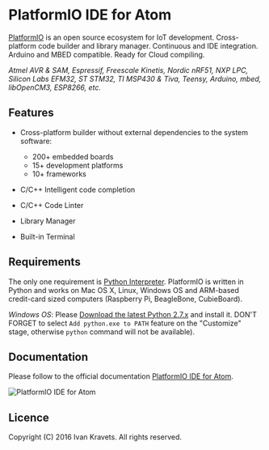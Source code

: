 # PlatformIO IDE for Atom

[PlatformIO](http://platformio.org/) is an open source ecosystem
for IoT development. Cross-platform code builder and library manager.
Continuous and IDE integration. Arduino and MBED compatible.
Ready for Cloud compiling.

*Atmel AVR & SAM, Espressif, Freescale Kinetis, Nordic nRF51, NXP LPC,
Silicon Labs EFM32, ST STM32, TI MSP430 & Tiva, Teensy, Arduino, mbed,
libOpenCM3, ESP8266, etc.*

## Features

* Cross-platform builder without external dependencies to the system
  software:

    - 200+ embedded boards
    - 15+ development platforms
    - 10+ frameworks

* C/C++ Intelligent code completion
* C/C++ Code Linter
* Library Manager
* Built-in Terminal  

## Requirements

The only one requirement is [Python Interpreter](https://www.python.org). PlatformIO is written in Python and works on Mac OS X, Linux, Windows OS and ARM-based credit-card sized computers (Raspberry Pi, BeagleBone, CubieBoard).

*Windows OS*: Please [Download the latest Python 2.7.x](https://www.python.org/downloads/)
and install it. DON'T FORGET to select `Add python.exe to PATH` feature on
the "Customize" stage, otherwise `python` command will not be available).

## Documentation

Please follow to the official documentation [PlatformIO IDE for Atom](http://docs.platformio.org/en/latest/ide/atom.html).

![PlatformIO IDE for Atom](http://docs.platformio.org/en/latest/_images/ide-atom-platformio.png "PlatformIO IDE for Atom")

## Licence

Copyright (C) 2016 Ivan Kravets. All rights reserved.
